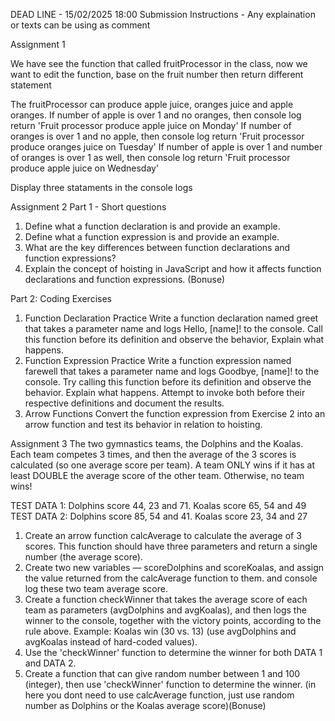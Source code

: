 DEAD LINE - 15/02/2025 18:00
Submission Instructions - Any explaination or texts can be using as comment

Assignment 1

We have see the function that called fruitProcessor in the class, now we want to edit the function, base on the fruit number then return different statement 

The fruitProcessor can produce apple juice, oranges juice and apple oranges.
If number of apple is over 1 and no oranges, then console log return 'Fruit processor produce apple juice on Monday'
If number of oranges is over 1 and no apple, then console log return 'Fruit processor produce oranges juice on Tuesday'
If number of apple is over 1 and number of oranges is over 1 as well, then console log return 'Fruit processor produce apple juice on Wednesday'

Display three stataments in the console logs

Assignment 2
Part 1 - Short questions 
1. Define what a function declaration is and provide an example.
2. Define what a function expression is and provide an example.
3. What are the key differences between function declarations and function expressions?
4. Explain the concept of hoisting in JavaScript and how it affects function declarations and function expressions. (Bonuse)

Part 2: Coding Exercises
1. Function Declaration Practice
Write a function declaration named greet that takes a parameter name and logs Hello, [name]! to the console.
Call this function before its definition and observe the behavior, Explain what happens.
2. Function Expression Practice
Write a function expression named farewell that takes a parameter name and logs Goodbye, [name]! to the console.
Try calling this function before its definition and observe the behavior. Explain what happens.
Attempt to invoke both before their respective definitions and document the results.
3. Arrow Functions 
Convert the function expression from Exercise 2 into an arrow function and test its behavior in relation to hoisting.

Assignment 3
The two gymnastics teams, the Dolphins and the Koalas.
Each team competes 3 times, and then the average of the 3 scores is calculated (so one average score per team).
A team ONLY wins if it has at least DOUBLE the average score of the other team. Otherwise, no team wins!

TEST DATA 1: Dolphins score 44, 23 and 71. Koalas score 65, 54 and 49
TEST DATA 2: Dolphins score 85, 54 and 41. Koalas score 23, 34 and 27

1. Create an arrow function calcAverage to calculate the average of 3 scores. This function should have three parameters and return a single number (the average score).
2. Create two new variables — scoreDolphins and scoreKoalas, and assign the value returned from the calcAverage function to them. and console log these two team average score.
3. Create a function checkWinner that takes the average score of each team as parameters (avgDolphins and avgKoalas), and then logs the winner to the console, together with the victory points, according to the rule above. Example: Koalas win (30 vs. 13) (use avgDolphins and avgKoalas instead of hard-coded values).
4. Use the 'checkWinner' function to determine the winner for both DATA 1 and DATA 2.
5. Create a function that can give random number between 1 and 100 (integer), then use 'checkWinner' function to determine the winner. (in here you dont need to use calcAverage function, just use random number as Dolphins or the Koalas average score)(Bonuse)
